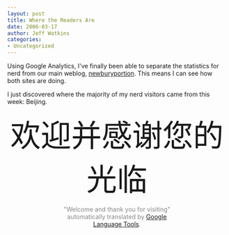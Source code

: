 ```yaml
---
layout: post
title: Where the Readers Are
date: 2006-03-17
author: Jeff Watkins
categories:
- Uncategorized
---
```


Using Google Analytics, I've finally been able to separate the statistics for nerd from our main weblog, [newburyportion](http://newburyportion.com). This means I can see how both sites are doing.

I just discovered where the majority of my nerd visitors came from this week: Beijing.

<div style="text-align:center;font-size:5em;">欢迎并感谢您的光临</div>

<p style="width: 50%;color:#888;margin:auto;margin-top: 1em;font-size:1em;text-align:center;">"Welcome and thank you for visiting" automatically translated by <a href="http://www.google.com/language_tools?hl=en">Google Language Tools</a>.</p>